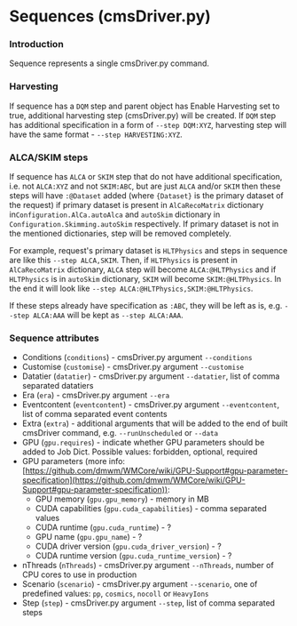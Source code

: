 # Sequences (cmsDriver.py)

### Introduction

Sequence represents a single cmsDriver.py command.

### Harvesting

If sequence has a `DQM` step and parent object has Enable Harvesting set to true, additional harvesting step (cmsDriver.py) will be created. If `DQM` step has additional specification in a form of `--step DQM:XYZ`, harvesting step will have the same format - `--step HARVESTING:XYZ`.

### ALCA/SKIM steps

If sequence has `ALCA` or `SKIM` step that do not have additional specification, i.e. not `ALCA:XYZ` and not `SKIM:ABC`, but are just `ALCA` and/or `SKIM` then these steps will have `:@Dataset` added (where `{Dataset}` is the primary dataset of the request) if primary dataset is present in `AlCaRecoMatrix` dictionary in`Configuration.AlCa.autoAlca` and `autoSkim` dictionary in `Configuration.Skimming.autoSkim` respectively. If primary dataset is not in the mentioned dictionaries, step will be removed completely.

For example, request's primary dataset is `HLTPhysics` and steps in sequence are like this `--step ALCA,SKIM`. Then, if `HLTPhysics` is present in `AlCaRecoMatrix` dictionary, `ALCA` step will become `ALCA:@HLTPhysics` and if `HLTPhysics` is in `autoSkim` dictionary, `SKIM` will become `SKIM:@HLTPhysics`. In the end it will look like `--step ALCA:@HLTPhysics,SKIM:@HLTPhysics`.

If these steps already have specification as `:ABC`, they will be left as is, e.g. `--step ALCA:AAA` will be kept as `--step ALCA:AAA`.

### Sequence attributes

* Conditions (`conditions`) - cmsDriver.py argument `--conditions`
* Customise (`customise`) - cmsDriver.py argument `--customise`
* Datatier (`datatier`) - cmsDriver.py argument `--datatier`, list of comma separated datatiers
* Era (`era`) - cmsDriver.py argument `--era`
* Eventcontent (`eventcontent`) - cmsDriver.py argument `--eventcontent`, list of comma separated event contents
* Extra (`extra`) - additional arguments that will be added to the end of built cmsDriver command, e.g. `--runUnscheduled` or `--data`
* GPU (`gpu.requires`) - indicate whether GPU parameters should be added to Job Dict. Possible values: forbidden, optional, required
* GPU parameters (more info: [https://github.com/dmwm/WMCore/wiki/GPU-Support#gpu-parameter-specification](https://github.com/dmwm/WMCore/wiki/GPU-Support#gpu-parameter-specification)):
  * GPU memory (`gpu.gpu_memory`) - memory in MB
  * CUDA capabilities (`gpu.cuda_capabilities`) - comma separated values
  * CUDA runtime (`gpu.cuda_runtime`) - ?
  * GPU name (`gpu.gpu_name`) - ?
  * CUDA driver version (`gpu.cuda_driver_version`) - ?
  * CUDA runtime version (`gpu.cuda_runtime_version`) - ?
* nThreads (`nThreads`) - cmsDriver.py argument `--nThreads`, number of CPU cores to use in production
* Scenario (`scenario`) - cmsDriver.py argument `--scenario`, one of predefined values: `pp`, `cosmics`, `nocoll` or `HeavyIons`
* Step (`step`) - cmsDriver.py argument `--step`, list of comma separated steps
